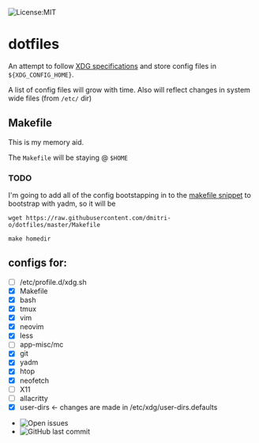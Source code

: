 ![License:MIT](https://img.shields.io/github/license/dmitri-o/dotfiles)
# dotfiles

An attempt to follow [XDG specifications](https://specifications.freedesktop.org/basedir-spec/basedir-spec-latest.html) and store config files in ``${XDG_CONFIG_HOME}``.

A list of config files will grow with time. Also will reflect changes in system wide files (from ``/etc/`` dir)

## Makefile
This is my memory aid.

The ``Makefile`` will be staying @ ``$HOME``

### TODO
I'm going to add all of the config bootstapping in to the [makefile snippet](https://github.com/dmitri-o/dotfiles/issues/1#issue-803264396)
to bootstrap with yadm, so it will be

```
wget https://raw.githubusercontent.com/dmitri-o/dotfiles/master/Makefile

make homedir
```


## configs for:

- [ ] /etc/profile.d/xdg.sh
- [x] Makefile
- [x] bash
- [x] tmux
- [x] vim
- [x] neovim
- [x] less
- [ ] app-misc/mc
- [x] git
- [x] yadm
- [x] htop
- [x] neofetch
- [ ] X11
- [ ] allacritty
- [x] user-dirs <- changes are made in /etc/xdg/user-dirs.defaults

* ![Open issues](https://img.shields.io/github/issues-raw/dmitri-o/dotfiles?style=plastic)
* ![GitHub last commit](https://img.shields.io/github/last-commit/dmitri-o/dotfiles)
